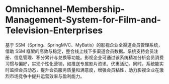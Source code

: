 # Omnichannel-Membership-Management-System-for-Film-and-Television-Enterprises
基于 SSM（Spring、SpringMVC、MyBatis）的影视企业全渠道会员管理系统，借助 SSM 框架的高效与稳定，整合线上线下多渠道会员数据。系统支持会员注册、信息管理、积分累计与兑换等功能。影视企业可通过该系统精准分析会员消费习惯与偏好，实现个性化营销，如推送专属影片资讯、优惠活动。同时，系统能实时监控会员动态，提升会员服务质量和满意度，增强会员粘性，助力影视企业在激烈市场竞争中提升运营效率与盈利能力。 
